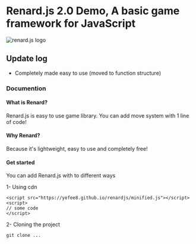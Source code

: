 # Renard.js 2.0 Demo, A basic game framework for JavaScript 
![renard.js logo](https://raw.githubusercontent.com/Yefee8/renardjs/9cb3f8ed4b3acff7c2c99937c81e2fe0cb68a856/logos/logo.svg)

## Update log
- Completely made easy to use (moved to function structure)

### Documention

#### What is Renard?
Renard.js is easy to use game library. You can add move system with 1 line of code!

#### Why Renard?
Because it's lightweight, easy to use and completely free!

#### Get started

You can add Renard.js with to different ways

1- Using cdn
```
<script src="https://yefee8.github.io/renardjs/minified.js"></script>
<script>
// some code
</script>
```

2- Cloning the project
```
git clone ...
```
